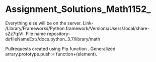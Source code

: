 # Assignment_Solutions_Math1152_
Everything else will be on the server. Link- /Library/Frameworks/Python.framework/Versions/Users/.local/share-sZz7tpVl.   File name repository- $dir$fileNameExt//docs.python..3.7/library/math


Pullrequests created using Pip.function . Generalized arrary.prototype.push:= function+(element). 
